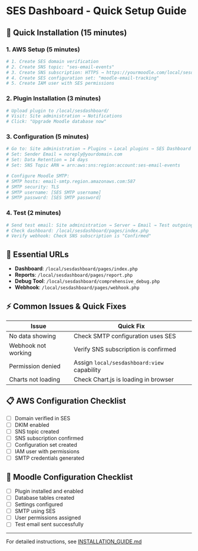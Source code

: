 # SES Dashboard - Quick Setup Guide

## 🚀 Quick Installation (15 minutes)

### 1. AWS Setup (5 minutes)
```bash
# 1. Create SES domain verification
# 2. Create SNS topic: "ses-email-events"  
# 3. Create SNS subscription: HTTPS → https://yourmoodle.com/local/sesdashboard/pages/webhook.php
# 4. Create SES configuration set: "moodle-email-tracking"
# 5. Create IAM user with SES permissions
```

### 2. Plugin Installation (3 minutes)
```bash
# Upload plugin to /local/sesdashboard/
# Visit: Site administration → Notifications
# Click: "Upgrade Moodle database now"
```

### 3. Configuration (5 minutes)
```bash
# Go to: Site administration → Plugins → Local plugins → SES Dashboard
# Set: Sender Email = noreply@yourdomain.com
# Set: Data Retention = 14 days  
# Set: SNS Topic ARN = arn:aws:sns:region:account:ses-email-events

# Configure Moodle SMTP:
# SMTP hosts: email-smtp.region.amazonaws.com:587
# SMTP security: TLS
# SMTP username: [SES SMTP username]
# SMTP password: [SES SMTP password]
```

### 4. Test (2 minutes)
```bash
# Send test email: Site administration → Server → Email → Test outgoing mail
# Check dashboard: /local/sesdashboard/pages/index.php
# Verify webhook: Check SNS subscription is "Confirmed"
```

## 🔧 Essential URLs
- **Dashboard**: `/local/sesdashboard/pages/index.php`
- **Reports**: `/local/sesdashboard/pages/report.php`
- **Debug Tool**: `/local/sesdashboard/comprehensive_debug.php`
- **Webhook**: `/local/sesdashboard/pages/webhook.php`

## ⚡ Common Issues & Quick Fixes

| Issue | Quick Fix |
|-------|-----------|
| No data showing | Check SMTP configuration uses SES |
| Webhook not working | Verify SNS subscription is confirmed |
| Permission denied | Assign `local/sesdashboard:view` capability |
| Charts not loading | Check Chart.js is loading in browser |

## 📋 AWS Configuration Checklist
- [ ] Domain verified in SES
- [ ] DKIM enabled
- [ ] SNS topic created
- [ ] SNS subscription confirmed
- [ ] Configuration set created
- [ ] IAM user with permissions
- [ ] SMTP credentials generated

## 🎯 Moodle Configuration Checklist  
- [ ] Plugin installed and enabled
- [ ] Database tables created
- [ ] Settings configured
- [ ] SMTP using SES
- [ ] User permissions assigned
- [ ] Test email sent successfully

---
For detailed instructions, see [INSTALLATION_GUIDE.md](INSTALLATION_GUIDE.md) 
